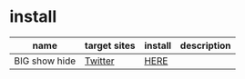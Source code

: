 # install

| name | target sites | install | description |
|------|--------------|---------|-------------|
| BIG show hide | [Twitter] | [HERE][tbsh] | |

<!-- target -->
[Twitter]: https://twitter.com

<!-- install -->
[tbsh]: usercss/twitter_big_show_hide.user.css?raw=true

<!-- require -->